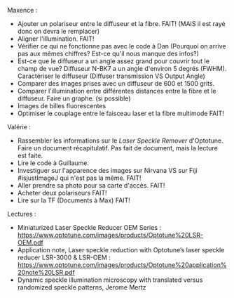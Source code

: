 Maxence : 
  - Ajouter un polariseur entre le diffuseur et la fibre. FAIT! (MAIS il est rayé donc on devra le remplacer)
  - Aligner l'illumination. FAIT!
  - Vérifier ce qui ne fonctionne pas avec le code à Dan (Pourquoi on arrive pas aux mêmes chiffres? Est-ce qu'il nous manque des infos?) 
  - Est-ce que le diffuseur a un angle assez grand pour couvrir tout le champ de vue? Diffuseur N-BK7 a un angle d'environ 5 degrés (FWHM). Caractériser le diffuseur (Diffuser transmission VS Output Angle)
  - Comparer des images prises avec un diffuseur de 600 et 1500 grits.
  - Comparer l'illumination entre différentes distances entre la fibre et le diffuseur. Faire un graphe. (si possible)
  - Images de billes fluorescentes 
  - Optimiser le couplage entre le faisceau laser et la fibre multimode FAIT!

Valérie : 
  - Rassembler les informations sur le *Laser Speckle Remover* d'Optotune. Faire un document récapitulatif. Pas fait de document, mais la lecture est faite. 
  - Lire le code à Guillaume.
  - Investiguer sur l'apparence des images sur Nirvana VS sur Fiji #isjustImageJ qui n'est pas la même. FAIT! 
  - Aller prendre sa photo pour sa carte d'accès. FAIT!
  - Acheter deux polariseurs FAIT!
  - Lire sur la TF (Documents à Max) FAIT!
  
Lectures : 
  - Miniaturized Laser Speckle Reducer OEM Series : https://www.optotune.com/images/products/Optotune%20LSR-OEM.pdf
  - Application note, Laser speckle reduction with Optotune’s laser speckle reducer LSR-3000 & LSR-OEM : https://www.optotune.com/images/products/Optotune%20application%20note%20LSR.pdf
  - Dynamic speckle illumination microscopy with translated versus randomized speckle patterns, Jerome Mertz
